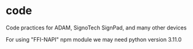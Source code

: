 # code
Code practices for ADAM, SignoTech SignPad, and many other devices

For using "FFI-NAPI" npm module we may need python version 3.11.0